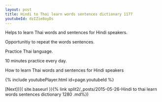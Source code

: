```yaml
---
layout: post
title: Hindi to Thai learn words sentences dictionary 1177 
youtubeId: dzIZie8oyDs
---
```

 
 
Helps to learn Thai words and sentences for Hindi speakers.

Opportunitiy to repeat the words sentences. 

Practice Thai language. 
 
10 minutes practice every day. 
 
How to learn Thai words and sentences for Hindi speakers 
 
{% include youtubePlayer.html id=page.youtubeId %}
 
 
[Next]({{ site.baseurl }}{% link  split2/_posts/2015-05-26-Hindi to thai learn words sentences dictionary 1280 .md%})
 

